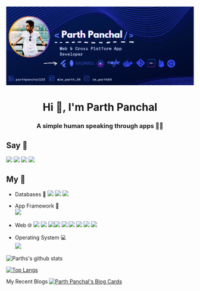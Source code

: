 ![](https://github.com/parthpanchal123/parthpanchal123/blob/master/my_readme.png)  
<h1 align="center">Hi 👋, I'm Parth Panchal</h1>
<h3 align="center">A simple human speaking through apps 👨‍💻</h3>


## Say 👋  
<img src="https://img.shields.io/badge/Twitter-1DA1F2?style=for-the-badge&logo=twitter&logoColor=white" href="https://twitter.com/im_parth_24" /> <img src="https://img.shields.io/badge/Medium-12100E?style=for-the-badge&logo=medium&logoColor=white" href="https://medium.com/@parthpanchal53"> <img src="https://img.shields.io/badge/LinkedIn-0077B5?style=for-the-badge&logo=linkedin&logoColor=white" href="https://www.linkedin.com/in/parthpanchal123/" /> <img src="https://img.shields.io/badge/dev.to-0A0A0A?style=for-the-badge&logo=dev.to&logoColor=white" href="https://dev.to/parthpanchal123">

## My :toolbox: 

- Databases 📁 
<img src="https://img.shields.io/badge/PostgreSQL-316192?style=for-the-badge&logo=postgresql&logoColor=white"> <img src="https://img.shields.io/badge/MongoDB-4EA94B?style=for-the-badge&logo=mongodb&logoColor=white"> <img src="https://img.shields.io/badge/redis-CC0000.svg?&style=for-the-badge&logo=redis&logoColor=white">

- App Framework 📱    
 <img src="https://img.shields.io/badge/Flutter-02569B?style=for-the-badge&logo=flutter&logoColor=white"> <img alt="">

- Web 🌐
<img src="https://img.shields.io/badge/React-20232A?style=for-the-badge&logo=react&logoColor=61DAFB"> <img src="https://img.shields.io/badge/Node.js-43853D?style=for-the-badge&logo=node.js&logoColor=white" > <img src="https://img.shields.io/badge/Express.js-000000?style=for-the-badge&logo=express&logoColor=white" ><img src="https://img.shields.io/badge/Bootstrap-563D7C?style=for-the-badge&logo=bootstrap&logoColor=white" > <img src="https://img.shields.io/badge/GraphQl-E10098?style=for-the-badge&logo=graphql&logoColor=white"> <img src="https://img.shields.io/badge/Redux-593D88?style=for-the-badge&logo=redux&logoColor=white"> <img src="https://img.shields.io/badge/Docker-2CA5E0?style=for-the-badge&logo=docker&logoColor=white"> <img src="https://img.shields.io/badge/next.js-000000?style=for-the-badge&logo=next.js&logoColor=white"> <img src="https://img.shields.io/badge/firebase-ffca28?style=for-the-badge&logo=firebase&logoColor=black">

- Operating System 💻   
<img src="https://img.shields.io/badge/Pop OS-FCC624?style=for-the-badge&logo=pop_os&logoColor=black"> <img alt="">


![Parths's github stats](https://github-readme-stats.vercel.app/api?username=parthpanchal123&show_icons=true&theme=material-palenight)

[![Top Langs](https://github-readme-stats.vercel.app/api/top-langs/?username=anuraghazra&layout=compact&theme=material-palenight)](https://github.com/anuraghazra/github-readme-stats)  

My Recent Blogs
[![Parth Panchal's Blog Cards](https://github-cards-external-blogs.souravdey777.vercel.app/getMediumBlogs?username=parthpanchal53&type=horizontal&limit=2)](https://medium.com/@parthpanchal53)



